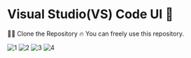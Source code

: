 # Visual Studio(VS) Code UI 🚀
👨‍💻 Clone the Repository 🔥
You can freely use this repository.

![1](https://github.com/user-attachments/assets/0550f036-89ed-4ae4-91a7-7ba183216e76)
![2](https://github.com/user-attachments/assets/44baca3f-7101-4e6d-8b2c-27e9abe0a3e9)
![3](https://github.com/user-attachments/assets/31c0df19-4eb0-482a-9e7a-2dd376f0a612)
![4](https://github.com/user-attachments/assets/adf08b12-e232-4dd5-b545-8ce52b61572b)
